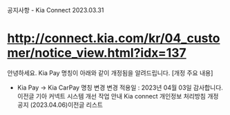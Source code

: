 공지사항 - Kia Connect
2023.03.31
# http://connect.kia.com/kr/04_customer/notice_view.html?idx=137
안녕하세요.
Kia Pay 명칭이 아래와 같이 개정됨을 알려드립니다.
[개정 주요 내용]
- Kia Pay → Kia CarPay 명칭 변경
변경 적용일 : 2023년 04월 03일
감사합니다.
이전글 기아 커넥트 시스템 개선 작업 안내
Kia connect 개인정보 처리방침 개정 공지 (2023.04.06)이전글
리스트